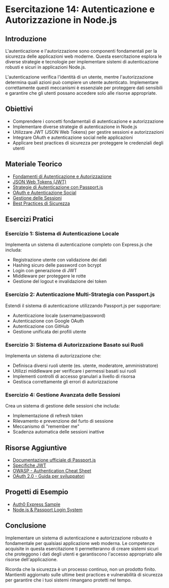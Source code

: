 # Esercitazione 14: Autenticazione e Autorizzazione in Node.js

## Introduzione

L'autenticazione e l'autorizzazione sono componenti fondamentali per la sicurezza delle applicazioni web moderne. Questa esercitazione esplora le diverse strategie e tecnologie per implementare sistemi di autenticazione robusti e sicuri in applicazioni Node.js.

L'autenticazione verifica l'identità di un utente, mentre l'autorizzazione determina quali azioni può compiere un utente autenticato. Implementare correttamente questi meccanismi è essenziale per proteggere dati sensibili e garantire che gli utenti possano accedere solo alle risorse appropriate.

## Obiettivi

- Comprendere i concetti fondamentali di autenticazione e autorizzazione
- Implementare diverse strategie di autenticazione in Node.js
- Utilizzare JWT (JSON Web Tokens) per gestire sessioni e autorizzazioni
- Integrare OAuth e autenticazione social nelle applicazioni
- Applicare best practices di sicurezza per proteggere le credenziali degli utenti

## Materiale Teorico

- [Fondamenti di Autenticazione e Autorizzazione](./teoria/01-fondamenti-autenticazione.md)
- [JSON Web Tokens (JWT)](./teoria/02-jwt.md)
- [Strategie di Autenticazione con Passport.js](./teoria/03-passport-strategie.md)
- [OAuth e Autenticazione Social](./teoria/04-oauth-social.md)
- [Gestione delle Sessioni](./teoria/05-gestione-sessioni.md)
- [Best Practices di Sicurezza](./teoria/06-sicurezza-best-practices.md)

## Esercizi Pratici

### Esercizio 1: Sistema di Autenticazione Locale

Implementa un sistema di autenticazione completo con Express.js che includa:

- Registrazione utente con validazione dei dati
- Hashing sicuro delle password con bcrypt
- Login con generazione di JWT
- Middleware per proteggere le rotte
- Gestione del logout e invalidazione dei token

### Esercizio 2: Autenticazione Multi-Strategia con Passport.js

Estendi il sistema di autenticazione utilizzando Passport.js per supportare:

- Autenticazione locale (username/password)
- Autenticazione con Google OAuth
- Autenticazione con GitHub
- Gestione unificata dei profili utente

### Esercizio 3: Sistema di Autorizzazione Basato sui Ruoli

Implementa un sistema di autorizzazione che:

- Definisca diversi ruoli utente (es. utente, moderatore, amministratore)
- Utilizzi middleware per verificare i permessi basati sui ruoli
- Implementi controlli di accesso granulari a livello di risorsa
- Gestisca correttamente gli errori di autorizzazione

### Esercizio 4: Gestione Avanzata delle Sessioni

Crea un sistema di gestione delle sessioni che includa:

- Implementazione di refresh token
- Rilevamento e prevenzione del furto di sessione
- Meccanismo di "remember me"
- Scadenza automatica delle sessioni inattive

## Risorse Aggiuntive

- [Documentazione ufficiale di Passport.js](http://www.passportjs.org/)
- [Specifiche JWT](https://jwt.io/introduction/)
- [OWASP - Authentication Cheat Sheet](https://cheatsheetseries.owasp.org/cheatsheets/Authentication_Cheat_Sheet.html)
- [OAuth 2.0 - Guida per sviluppatori](https://oauth.net/2/)

## Progetti di Esempio

- [Auth0 Express Sample](https://github.com/auth0-samples/auth0-express-webapp-sample)
- [Node.js & Passport Login System](https://github.com/bradtraversy/node_passport_login)

## Conclusione

Implementare un sistema di autenticazione e autorizzazione robusto è fondamentale per qualsiasi applicazione web moderna. Le competenze acquisite in questa esercitazione ti permetteranno di creare sistemi sicuri che proteggono i dati degli utenti e garantiscono l'accesso appropriato alle risorse dell'applicazione.

Ricorda che la sicurezza è un processo continuo, non un prodotto finito. Mantieniti aggiornato sulle ultime best practices e vulnerabilità di sicurezza per garantire che i tuoi sistemi rimangano protetti nel tempo.